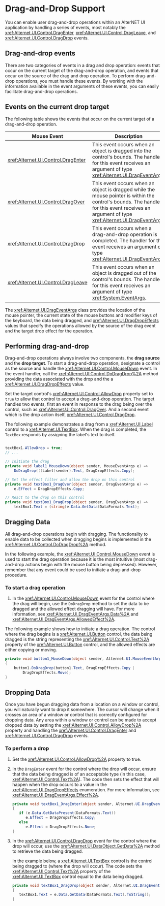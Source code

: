 # Drag-and-Drop Support

You can enable user drag-and-drop operations within an AlterNET UI application by handling a series of events, most
notably the <xref:Alternet.UI.Control.DragEnter>, <xref:Alternet.UI.Control.DragLeave>, and
<xref:Alternet.UI.Control.DragDrop> events.

## Drag-and-drop events

There are two categories of events in a drag and drop operation: events that occur on the current target of the
drag-and-drop operation, and events that occur on the source of the drag and drop operation. To perform drag-and-drop
operations, you must handle these events. By working with the information available in the event arguments of these
events, you can easily facilitate drag-and-drop operations.

## Events on the current drop target

The following table shows the events that occur on the current target of a drag-and-drop operation.

| Mouse Event                          | Description                                                                                                                                                                                            |
|--------------------------------------|--------------------------------------------------------------------------------------------------------------------------------------------------------------------------------------------------------|
| <xref:Alternet.UI.Control.DragEnter> | This event occurs when an object is dragged into the control's bounds. The handler for this event receives an argument of type <xref:Alternet.UI.DragEventArgs>.                              |
| <xref:Alternet.UI.Control.DragOver>  | This event occurs when an object is dragged while the mouse pointer is within the control's bounds. The handler for this event receives an argument of type <xref:Alternet.UI.DragEventArgs>. |
| <xref:Alternet.UI.Control.DragDrop>  | This event occurs when a drag-and-drop operation is completed. The handler for this event receives an argument of type <xref:Alternet.UI.DragEventArgs>.                                      |
| <xref:Alternet.UI.Control.DragLeave> | This event occurs when an object is dragged out of the control's bounds. The handler for this event receives an argument of type <xref:System.EventArgs>.                                              |

The <xref:Alternet.UI.DragEventArgs> class provides the location of the mouse pointer, the current state of the
mouse buttons and modifier keys of the keyboard, the data being dragged, and <xref:Alternet.UI.DragDropEffects>
values that specify the operations allowed by the source of the drag event and the target drop effect for the operation.

## Performing drag-and-drop

Drag-and-drop operations always involve two components, the **drag source** and the **drop target**. To start a
drag-and-drop operation, designate a control as the source and handle the <xref:Alternet.UI.Control.MouseDown>
event. In the event handler, call the <xref:Alternet.UI.Control.DoDragDrop%2A> method providing the data associated
with the drop and the a <xref:Alternet.UI.DragDropEffects> value.

Set the target control's <xref:Alternet.UI.Control.AllowDrop> property set to `true` to allow that control to
accept a drag-and-drop operation. The target handles two events, first an event in response to the drag being over the
control, such as <xref:Alternet.UI.Control.DragOver>. And a second event which is the drop action itself,
<xref:Alternet.UI.Control.DragDrop>.

The following example demonstrates a drag from a <xref:Alternet.UI.Label> control to a
<xref:Alternet.UI.TextBox>. When the drag is completed, the `TextBox` responds by assigning the label's text to
itself.

```csharp

textBox1.AllowDrop = true;
// ...

// Initiate the drag
private void label1_MouseDown(object sender, MouseEventArgs e) =>
    DoDragDrop(((Label)sender).Text, DragDropEffects.Copy);

// Set the effect filter and allow the drop on this control
private void textBox1_DragOver(object sender, DragEventArgs e) =>
    e.Effect = DragDropEffects.Copy;

// React to the drop on this control
private void textBox1_DragDrop(object sender, DragEventArgs e) =>
    textBox1.Text = (string)e.Data.GetData(DataFormats.Text);
```

## Dragging Data  
 All drag-and-drop operations begin with dragging. The functionality to enable data to be collected when dragging begins
 is implemented in the <xref:Alternet.UI.Control.DoDragDrop%2A> method.  
  
 In the following example, the <xref:Alternet.UI.Control.MouseDown> event is used to start the drag operation
 because it is the most intuitive (most drag-and-drop actions begin with the mouse button being depressed). However,
 remember that any event could be used to initiate a drag-and-drop procedure.  
  
### To start a drag operation  
  
1. In the <xref:Alternet.UI.Control.MouseDown> event for the control where the drag will begin, use the
   `DoDragDrop` method to set the data to be dragged and the allowed effect dragging will have. For more information,
   see <xref:Alternet.UI.DragEventArgs.Data%2A> and <xref:Alternet.UI.DragEventArgs.AllowedEffect%2A>.  
  
The following example shows how to initiate a drag operation. The control where the drag begins is a
<xref:Alternet.UI.Button> control, the data being dragged is the string representing the
<xref:Alternet.UI.Control.Text%2A> property of the <xref:Alternet.UI.Button> control, and the
allowed effects are either copying or moving.  
  
```csharp  
private void button1_MouseDown(object sender, Alternet.UI.MouseEventArgs e)  
{  
    button1.DoDragDrop(button1.Text, DragDropEffects.Copy |
        DragDropEffects.Move);  
}  
```  
  
## Dropping Data  
 Once you have begun dragging data from a location on a window or control, you will naturally want to drop it
 somewhere. The cursor will change when it crosses an area of a window or control that is correctly configured for
 dropping data. Any area within a window or control can be made to accept dropped data by setting the
 <xref:Alternet.UI.Control.AllowDrop%2A> property and handling the
 <xref:Alternet.UI.Control.DragEnter> and <xref:Alternet.UI.Control.DragDrop> events.  
  
### To perform a drop  
  
1. Set the <xref:Alternet.UI.Control.AllowDrop%2A> property to true.  
  
2. In the `DragEnter` event for the control where the drop will occur, ensure that the data being dragged is of an
   acceptable type (in this case, <xref:Alternet.UI.Control.Text%2A>). The code then sets the effect that will
   happen when the drop occurs to a value in the <xref:Alternet.UI.DragDropEffects> enumeration. For more
   information, see <xref:Alternet.UI.DragEventArgs.Effect%2A>.  
  
    ```csharp  
    private void textBox1_DragEnter(object sender, Alternet.UI.DragEventArgs e)  
    {  
       if (e.Data.GetDataPresent(DataFormats.Text))
          e.Effect = DragDropEffects.Copy;  
       else  
          e.Effect = DragDropEffects.None;  
    }  
    ```  
  
3. In the <xref:Alternet.UI.Control.DragDrop> event for the control where the drop will occur, use the
   <xref:Alternet.UI.DataObject.GetData%2A> method to retrieve the data being dragged. 
  
     In the example below, a <xref:Alternet.UI.TextBox> control is the control being dragged to (where the drop
     will occur). The code sets the <xref:Alternet.UI.Control.Text%2A> property of the
     <xref:Alternet.UI.TextBox> control equal to the data being dragged.  
  
    ```csharp  
    private void textBox1_DragDrop(object sender, Alternet.UI.DragEventArgs e)  
    {  
       textBox1.Text = e.Data.GetData(DataFormats.Text).ToString();  
    }  
    ```  
